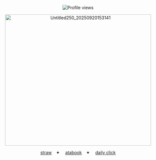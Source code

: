 <p align="center">
  <img src="https://komarev.com/ghpvc/?username=Iimbus&label=drifters&color=95B8A0&style=flat" alt="Profile views"/>
</p>

<div align="center">
  <img width="472" height="426" alt="Untitled250_20250920153141" src="https://github.com/user-attachments/assets/e20d3739-4c85-4fa8-9cbc-83c679ecc56e" />
</div>
<p align="center">
  <a href="https://takumifujiwara.straw.page/">straw</a>⠀ ✦ ⠀
  <a href="https://bryce.atabook.org">atabook</a>⠀ ✦ ⠀
  <a href="https://arab.org/">daily click</a>
</p>
